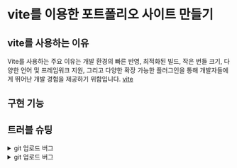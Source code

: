 # vite를 이용한 포트폴리오 사이트 만들기

## vite를 사용하는 이유
Vite를 사용하는 주요 이유는 개발 환경의 빠른 반영, 최적화된 빌드, 작은 번들 크기, 다양한 언어 및 프레임워크 지원, 그리고 다양한 확장 가능한 플러그인을 통해 개발자들에게 뛰어난 개발 경험을 제공하기 위함입니다.
[vite](https://ko.vitejs.dev/guide)


## 구현 기능


## 트러블 슈팅
<details>
<summary>git 업로드 버그</summary>
원인 : 해당 주소에 대한 권한이 없기 떄문에 발생한다. 

해결방법 : git remote set-url origin https://github-username@github.com/github-username/github-repository-name.git
</details>

<details>
<summary>git 업로드 버그</summary>
원인 : git 프로세스가 동작중일 때 다른 git 프로세스가 실행되는 것을 막아두기 위해서 index.lock이라는 파일을 만들어서 보호를 하기 떄문에 발생한다. 

해결방법 : del ./.git/index.lock
</details>